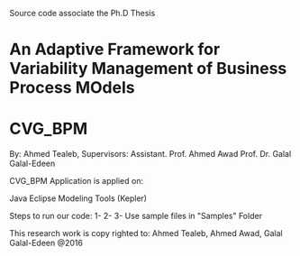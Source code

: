 Source code associate the Ph.D Thesis

# An Adaptive Framework for Variability Management of Business Process MOdels
# CVG_BPM

By: Ahmed Tealeb, 
Supervisors:
Assistant. Prof. Ahmed Awad
Prof. Dr. Galal Galal-Edeen

CVG_BPM Application is applied on:

Java
Eclipse Modeling Tools (Kepler)

Steps to run our code:
  1- 
  2-
  3- Use sample files in "Samples" Folder

This research work is copy righted to: Ahmed Tealeb, Ahmed Awad, Galal Galal-Edeen @2016
